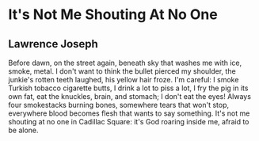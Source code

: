 # It's Not Me Shouting At No One
## Lawrence Joseph
Before dawn, on the street again,
beneath sky that washes me
with ice, smoke, metal.
I don't want to think
the bullet pierced my shoulder,
the junkie's rotten teeth
laughed, his yellow hair froze.
I'm careful: I smoke
Turkish tobacco cigarette butts,
I drink a lot to piss a lot,
I fry the pig in its own fat,
eat the knuckles, brain, and stomach;
I don't eat the eyes!
Always four smokestacks
burning bones, somewhere
tears that won't stop,
everywhere blood becomes
flesh that wants to say something.
It's not me shouting at no one
in Cadillac Square: it's God
roaring inside me, afraid
to be alone.